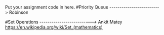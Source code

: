 Put your assignment code in here.
#Priority Queue ------------------------->  Robinson

#Set Operations --------------------------> Ankit Matey https://en.wikipedia.org/wiki/Set_(mathematics)

